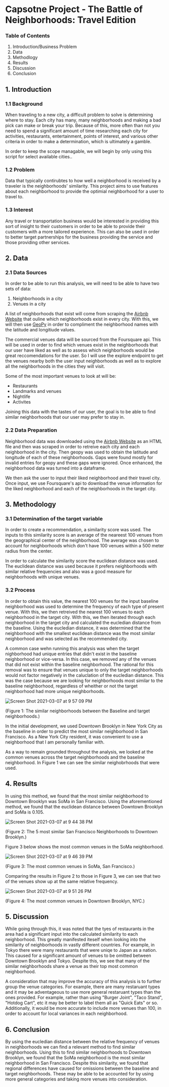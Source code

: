 # Capsotne Project - The Battle of Neighborhoods: Travel Edition

### Table of Contents
1. Introduction/Business Problem
2. Data
3. Methodlogy
4. Results
5. Discussion
6. Conclusion

## 1. Introduction
### 1.1 Background
When traveling to a new city, a difficult problem to solve is determining where to stay. Each city has many, many neighborhoods and making a bad pick can make or break your trip. Because of this, more often than not you need to spend a significant amount of time researching each city for activities, restaurants, entertainment, points of interest, and various other criteria in order to make a determination, which is ultimately a gamble.

In order to keep the scope managable, we will begin by only using this script for select available cities..

### 1.2 Problem
Data that typically contirubtes to how well a neighborhood is received by a traveler is the neighborhoods' similarity. This project aims to use features about each neighborhood to provide the optimial neighborhood for a user to travel to.

### 1.3 Interest
Any travel or transportation business would be interested in providing this sort of insight to their customers in order to be able to provide their customers with a more tailored experience. This can also be used in order to better target partnerships for the business providing the service and those providing other services.

## 2. Data
### 2.1 Data Sources
In order to be able to run this analysis, we will need to be able to have two sets of data:
1. Neighborhoods in a city
2. Venues in a city

A list of neighborhoods that exist will come from scraping the [Airbnb Website](https://www.airbnb.com/locations) that ouline which neighborhoods exist in every city. With this, we will then use [GeoPy](https://geopy.readthedocs.io/en/stable/) in order to compliment the neighborhood names with the latitude and longitiude values.

The commercial venues data  will be sourced from the Foursquare api. This will be used in order to find which venues exist in the neighborhoods that our user have liked as well as to assess which neighborhoods would be great reccomendations for the user. So I will use the explore endpoint to get the venues nearby both the user input neighborhoods as well as to explore all the neighborhoods in the cities they will visit.

Some of the most important venues to look at will be:
- Restaurants
- Landmarks and venues
- Nightlife
- Activites

Joining this data with the tastes of our user, the goal is to be able to find similar neighborhoods that our user may prefer to stay in.

### 2.2 Data Preparation
Neighborhood data was downloaded using the [Airbnb Website](https://www.airbnb.com/locations) as an HTML file and then was scraped in order to retreive each city and each neighborhood in the city. Then geopy was used to obtain the latitude and longitude of each of these neighborhoods. Gaps were found mostly for invalid entries for geopy and these gaps were ignored. Once enhanced, the neighborhood data was turned into a dataframe.

We then ask the user to input their liked neighborhood and their travel city. Once input, we use Foursquare's api to download the venue information for the liked neighborhood and each of the neighborhoods in the target city.

## 3. Methodology
### 3.1 Determination of the target variable
In order to create a recommendation, a similarity score was used. The inputs to this similarity score is an average of the neareest 100 venues from the geographical center of the neighborhood. The average was chosen to account for neighborhoods which don't have 100 venues within a 500 meter radius from the center.

In order to calculate the similarity score the euclidean distance was used. The euclidean distance was used because it prefers neighborhoods with similar relative frequencies and also was a good measure for neighborhoods with unique venues.

### 3.2 Process
In order to obtain this value, the nearest 100 venues for the input baseline neighborhood was used to determine the frequency of each type of present venue. With this, we then retreived the nearest 100 venues to each neighborhood in the target city. With this, we then iterated through each neighborhood in the target city and calculated the eucledian distance from the baseline. Using the eucledian distance, it was determined that the neighborhood with the smallest euclidean distance was the most similar neighborhood and was selected as the recommended city.

A common case wehn running this analysis was when the target nighborhood had unique entries that didn't exist in the baseline neighborhood or vice-versa. In this case, we removed any of the venues that did not exist within the baseline neighborhood. The rational for this removal was to ensure that venues unique to only the target neighborhoods would not factor negatively in the caluclation of the eucledian distance. This was the case because we are looking for neighborhoods most similar to the baseline neighborhood, regardless of wheither or not the target neighborhood had more unique neighborhoods.

![Screen Shot 2021-03-07 at 9 57 09 PM](https://user-images.githubusercontent.com/38566125/110269125-07a26200-7f91-11eb-82e0-fafa04e7427b.png)

(Figure 1: The similar neighborhoods between the Baseline and target neighborhoods.)

In the initial development, we used Downtown Brooklyn in New York City as the baseline in order to predict the most similar neighborhood in San Francisco. As a New York City resident, it was convenient to use a neighborhood that I am personally familiar with.

As a way to remain grounded throughout the analysis, we looked at the common venues across the target neighborhoods and the baseline neighborhood. In Figure 1 we can see the similar neighobrhoods that were used.

## 4. Results
In using this method, we found that the most similar neighborhood to Downtown Brooklyn was SoMa in San Francisco. Using the aforementioned method, we found that the euclidean distance between Downtown Brooklyn and SoMa is 0.105.

![Screen Shot 2021-03-07 at 9 44 38 PM](https://user-images.githubusercontent.com/38566125/110267756-70d4a600-7f8e-11eb-8c3d-45159d9e8fc7.png)

(Figure 2: The 5 most similar San Francisco Neighborhoods to Downtown Brooklyn.)

Figure 3 below shows the most common venues in the SoMa neighborhood.

![Screen Shot 2021-03-07 at 9 46 39 PM](https://user-images.githubusercontent.com/38566125/110268028-feb09100-7f8e-11eb-989c-42109b4cef92.png)

(Figure 3: The most common venues in SoMa, San Francisco.)

Comparing the results in Figure 2 to those in Figure 3, we can see that two of the venues show up at the same relative frequency.

![Screen Shot 2021-03-07 at 9 51 26 PM](https://user-images.githubusercontent.com/38566125/110268361-85656e00-7f8f-11eb-9a51-214ebb501f9c.png)

(Figure 4: The most common venues in Downtown Brooklyn, NYC.)

## 5. Discussion
While going through this, it was noted that the tyes of restaurants in the area had a significant input into the calculated similarity to each neighborhood. This greatly manifested iteself when looking into the similarity of neighborhoods in vastly different countries. For example, in Tokyo there were many restaurants that were uniqe to Japan as a nation. This caused for a significant amount of venues to be omitted between Downtown Brooklyn and Tokyo. Despite this, we see that many of the similar neighborhoods share a venue as their top most common neighborhood.

A consideration that may improve the accuracy of this analysis is to further group the venue categories. For example, there are many restaruant types and it may be adventageous to use more general restaruant types than the ones provided. For example, rather than using "Burger Joint", "Taco Stand", "Hotdog Cart", etc it may be better to label them all as "Quick Eats" or so. Additionally, it would be more accurate to include more venues than 100, in order to account for local variances in each neighborhood.

## 6. Conclusion
By using the eucledian distance between the relative frequency of venues in neighborhoods we can find a relevant method to find similar neighborhoods. Using this to find similar neighborhoods to Downtown Brooklyn, we found that the SoMa neighborhood is the most similar neighborhood in San Francisco. Despite this similarity, we found that regional differences have caused for omissions between the baseline and target neighborhoods. These may be able to be accounted for by using more general categories and taking more venues into consideration.

